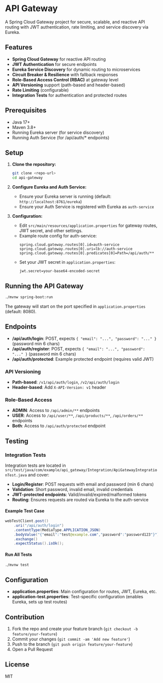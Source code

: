# API Gateway

A Spring Cloud Gateway project for secure, scalable, and reactive API routing with JWT authentication, rate limiting, and service discovery via Eureka.

## Features
- **Spring Cloud Gateway** for reactive API routing
- **JWT Authentication** for secure endpoints
- **Eureka Service Discovery** for dynamic routing to microservices
- **Circuit Breaker & Resilience** with fallback responses
- **Role-Based Access Control (RBAC)** at gateway level
- **API Versioning** support (path-based and header-based)
- **Rate Limiting** (configurable)
- **Integration Tests** for authentication and protected routes

## Prerequisites
- Java 17+
- Maven 3.8+
- Running Eureka server (for service discovery)
- Running Auth Service (for /api/auth/* endpoints)

## Setup
1. **Clone the repository:**
   ```bash
   git clone <repo-url>
   cd api-gateway
   ```
2. **Configure Eureka and Auth Service:**
   - Ensure your Eureka server is running (default: `http://localhost:8761/eureka`)
   - Ensure your Auth Service is registered with Eureka as `auth-service`

3. **Configuration:**
   - Edit `src/main/resources/application.properties` for gateway routes, JWT secret, and other settings.
   - Example route config for auth-service:
     ```properties
     spring.cloud.gateway.routes[0].id=auth-service
     spring.cloud.gateway.routes[0].uri=lb://auth-service
     spring.cloud.gateway.routes[0].predicates[0]=Path=/api/auth/**
     ```
   - Set your JWT secret in `application.properties`:
     ```properties
     jwt.secret=your-base64-encoded-secret
     ```

## Running the API Gateway
```bash
./mvnw spring-boot:run
```
The gateway will start on the port specified in `application.properties` (default: 8080).

## Endpoints
- **/api/auth/login**: POST, expects `{ "email": "...", "password": "..." }` (password min 6 chars)
- **/api/auth/register**: POST, expects `{ "email": "...", "password": "..." }` (password min 6 chars)
- **/api/auth/protected**: Example protected endpoint (requires valid JWT)

### API Versioning
- **Path-based**: `/v1/api/auth/login`, `/v2/api/auth/login`
- **Header-based**: Add `X-API-Version: v1` header

### Role-Based Access
- **ADMIN**: Access to `/api/admin/**` endpoints
- **USER**: Access to `/api/user/**`, `/api/products/**`, `/api/orders/**` endpoints
- **Both**: Access to `/api/auth/protected` endpoint

## Testing
### Integration Tests
Integration tests are located in `src/test/java/com/example/api_gateway/Integration/ApiGatewayIntegrationTest.java` and cover:
- **Login/Register**: POST requests with email and password (min 6 chars)
- **Validation**: Short password, invalid email, invalid credentials
- **JWT-protected endpoints**: Valid/invalid/expired/malformed tokens
- **Routing**: Ensures requests are routed via Eureka to the auth-service

#### Example Test Case
```java
webTestClient.post()
    .uri("/api/auth/login")
    .contentType(MediaType.APPLICATION_JSON)
    .bodyValue("{"email":"test@example.com","password":"password123"}")
    .exchange()
    .expectStatus().isOk();
```

#### Run All Tests
```bash
./mvnw test
```

## Configuration
- **application.properties**: Main configuration for routes, JWT, Eureka, etc.
- **application-test.properties**: Test-specific configuration (enables Eureka, sets up test routes)

## Contribution
1. Fork the repo and create your feature branch (`git checkout -b feature/your-feature`)
2. Commit your changes (`git commit -am 'Add new feature'`)
3. Push to the branch (`git push origin feature/your-feature`)
4. Open a Pull Request

## License
MIT 